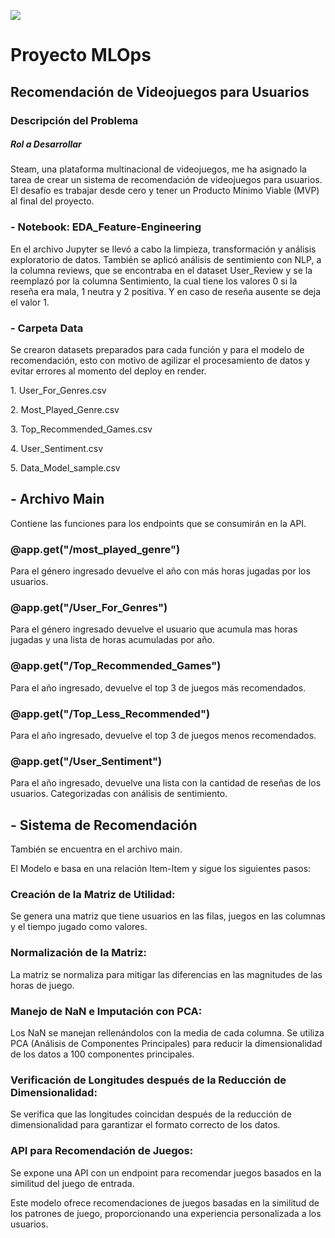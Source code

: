 
![](https://github.com/AngelicaBorda/Proyecto-MLOps/blob/main/mlops%20%C3%ADtulo.png)



# Proyecto MLOps 

## Recomendación de Videojuegos para Usuarios

### Descripción del Problema

##### Rol a Desarrollar

Steam, una plataforma multinacional de videojuegos, me ha asignado la tarea de crear un sistema de recomendación de videojuegos para usuarios. El desafío es trabajar desde cero y tener un Producto Mínimo Viable (MVP) al final del proyecto.

### - **Notebook: EDA_Feature-Engineering**

En el archivo Jupyter se llevó a cabo la limpieza, transformación y análisis exploratorio de datos. 
También se aplicó análisis de sentimiento con NLP, a la columna reviews, que se encontraba en el dataset User_Review y se la reemplazó por la columna Sentimiento, la cual tiene los valores 0 si la reseña era mala, 1 neutra y 2 positiva. Y en caso de reseña ausente se deja el valor 1.


### - **Carpeta Data**

<p>Se crearon datasets preparados para cada función y para el modelo de recomendación, esto con motivo de agilizar el procesamiento de datos y evitar errores al momento del deploy en render.</p>

 <p>1. User_For_Genres.csv</p>

<p>2. Most_Played_Genre.csv</p>

<p>3. Top_Recommended_Games.csv</p>

<p>4. User_Sentiment.csv</p>

<p>5. Data_Model_sample.csv</p>

## - **Archivo Main**

 <p>Contiene las funciones para los endpoints que se consumirán en la API.</pp>



### <p>@app.get("/most_played_genre")

<p>Para el género ingresado devuelve el año con más horas jugadas por los usuarios.</p>


### <p>@app.get("/User_For_Genres")

<p>Para el género ingresado devuelve el usuario que acumula mas horas jugadas y una lista de horas acumuladas por año.</p>


### <p>@app.get("/Top_Recommended_Games")


<p>Para el año ingresado, devuelve el top 3 de juegos más recomendados.</p>


### <p>@app.get("/Top_Less_Recommended")

<p>Para el año ingresado, devuelve el top 3 de juegos menos recomendados.</p>



### <p>@app.get("/User_Sentiment")


<p>Para el año ingresado, devuelve una lista con la cantidad de reseñas de los usuarios. Categorizadas con análisis de sentimiento. </p></p>



## - Sistema de Recomendación 

<p>También se encuentra en el archivo main.</p>


<p>El  Modelo e basa en una relación Item-Item y sigue los siguientes pasos:</p>

### **Creación de la Matriz de Utilidad:**
<p>Se genera una matriz que tiene usuarios en las filas, juegos en las columnas y el tiempo jugado como valores.</p>

### **Normalización de la Matriz:**
<p>La matriz se normaliza para mitigar las diferencias en las magnitudes de las horas de juego.</p>

### **Manejo de NaN e Imputación con PCA:**
<p>Los NaN se manejan rellenándolos con la media de cada columna.
Se utiliza PCA (Análisis de Componentes Principales) para reducir la dimensionalidad de los datos a 100 componentes principales.</p>

### **Verificación de Longitudes después de la Reducción de Dimensionalidad:**
<p>Se verifica que las longitudes coincidan después de la reducción de dimensionalidad para garantizar el formato correcto de los datos.</p>

### **API para Recomendación de Juegos:**
<p>Se expone una API con un endpoint para recomendar juegos basados en la similitud del juego de entrada.</p>


<p>Este modelo ofrece recomendaciones de juegos basadas en la similitud de los patrones de juego, proporcionando una experiencia personalizada a los usuarios.</p>
